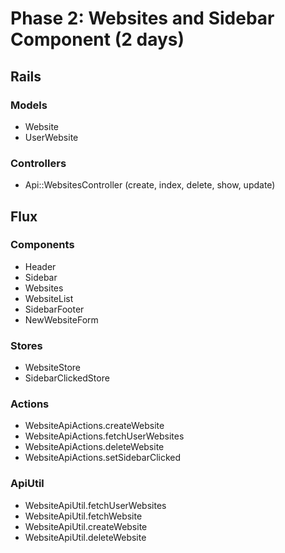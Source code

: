 # Phase 2: Websites and Sidebar Component (2 days)

## Rails
### Models
* Website
* UserWebsite

### Controllers
* Api::WebsitesController (create, index, delete, show, update)

## Flux
### Components
* Header
* Sidebar
* Websites
* WebsiteList
* SidebarFooter
* NewWebsiteForm


### Stores
* WebsiteStore
* SidebarClickedStore

### Actions
* WebsiteApiActions.createWebsite
* WebsiteApiActions.fetchUserWebsites
* WebsiteApiActions.deleteWebsite
* WebsiteApiActions.setSidebarClicked


### ApiUtil
* WebsiteApiUtil.fetchUserWebsites
* WebsiteApiUtil.fetchWebsite
* WebsiteApiUtil.createWebsite
* WebsiteApiUtil.deleteWebsite
